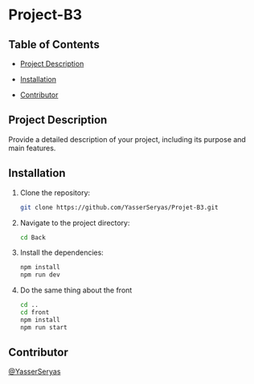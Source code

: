 # Project-B3

## Table of Contents

- [Project Description](#project-description)
- [Installation](#installation)

- [Contributor](#contributor)

## Project Description

Provide a detailed description of your project, including its purpose and main features.

## Installation

1. Clone the repository:

   ```bash
   git clone https://github.com/YasserSeryas/Projet-B3.git
   ```

2. Navigate to the project directory:

   ```bash
   cd Back
   ```

3. Install the dependencies:

   ```bash
   npm install
   npm run dev
   ```

4. Do the same thing about the front

   ```bash
   cd ..
   cd front
   npm install
   npm run start
   ```

## Contributor

[@YasserSeryas](https://github.com/YasserSeryas)
